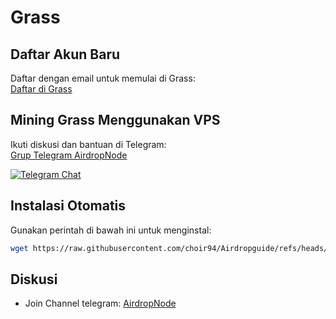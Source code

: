 # Grass

## Daftar Akun Baru

Daftar dengan email untuk memulai di Grass:  
[Daftar di Grass](https://app.getgrass.io/register/?referralCode=2G4AzIQX87ObykI)

## Mining Grass Menggunakan VPS

Ikuti diskusi dan bantuan di Telegram:  
[Grup Telegram AirdropNode](https://t.me/airdrop_node)

<p align="left">
<a href="https://t.me/airdrop_node" target="_blank">
    <img alt="Telegram Chat" src="https://img.shields.io/endpoint?color=neon&logo=telegram&label=chat&url=https%3A%2F%2Ftg.sumanjay.workers.dev%2Fairdrop_node">
</a>
</p>

## Instalasi Otomatis

Gunakan perintah di bawah ini untuk menginstal:
```bash
wget https://raw.githubusercontent.com/choir94/Airdropguide/refs/heads/main/Grass.sh && chmod +x Grass.sh && ./Grass.sh

```
## Diskusi
- Join Channel telegram: [AirdropNode](https://t.me/airdrop_node)
